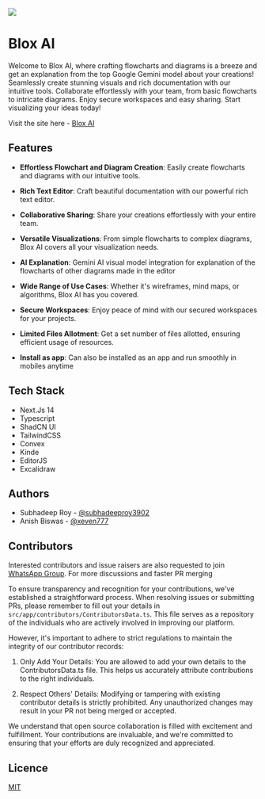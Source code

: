 ![](https://i.postimg.cc/FF6TxJdC/home.jpg)

# Blox AI

Welcome to Blox AI, where crafting flowcharts and diagrams is a breeze and get an explanation from the top Google Gemini model about your creations! Seamlessly create stunning visuals and rich documentation with our intuitive tools. Collaborate effortlessly with your team, from basic flowcharts to intricate diagrams. Enjoy secure workspaces and easy sharing. Start visualizing your ideas today!

Visit the site here - [Blox AI](https://blox-ai.vercel.app/)

## Features

- **Effortless Flowchart and Diagram Creation**: Easily create flowcharts and diagrams with our intuitive tools.
   
- **Rich Text Editor**: Craft beautiful documentation with our powerful rich text editor.

- **Collaborative Sharing**: Share your creations effortlessly with your entire team.

- **Versatile Visualizations**: From simple flowcharts to complex diagrams, Blox AI covers all your visualization needs.

- **AI Explanation**: Gemini AI visual model integration for explanation of the flowcharts of other diagrams made in the editor

- **Wide Range of Use Cases**: Whether it's wireframes, mind maps, or algorithms, Blox AI has you covered.

- **Secure Workspaces**: Enjoy peace of mind with our secured workspaces for your projects.

- **Limited Files Allotment**: Get a set number of files allotted, ensuring efficient usage of resources.

- **Install as app**: Can also be installed as an app and run smoothly in mobiles anytime


## Tech Stack

- Next.Js 14
- Typescript
- ShadCN UI
- TailwindCSS
- Convex
- Kinde
- EditorJS
- Excalidraw

## Authors

- Subhadeep Roy - [@subhadeeproy3902](https://git.new/Subha)
- Anish Biswas - [@xeven777](https://github.com/Xeven777)

## Contributors

Interested contributors and issue raisers are also requested to join [WhatsApp Group](https://chat.whatsapp.com/E5oRd1VG1Ov4HoNPq4QcRU). For more discussions and faster PR merging

To ensure transparency and recognition for your contributions, we've established a straightforward process. When resolving issues or submitting PRs, please remember to fill out your details in `src/app/contributors/ContributorsData.ts`. This file serves as a repository of the individuals who are actively involved in improving our platform.

However, it's important to adhere to strict regulations to maintain the integrity of our contributor records:

1. Only Add Your Details: You are allowed to add your own details to the ContributorsData.ts file. This helps us accurately attribute contributions to the right individuals.

2. Respect Others' Details: Modifying or tampering with existing contributor details is strictly prohibited. Any unauthorized changes may result in your PR not being merged or accepted.

We understand that open source collaboration is filled with excitement and fulfillment. Your contributions are invaluable, and we're committed to ensuring that your efforts are duly recognized and appreciated.

## Licence

[MIT](https://github.com/subhadeeproy3902/BloxAI/blob/main/LICENSE)
